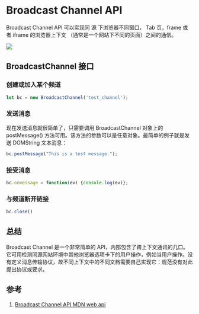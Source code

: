 # Broadcast Channel API

Broadcast Channel API 可以实现同 源 下浏览器不同窗口， Tab 页，frame 或者 iframe 的浏览器上下文 （通常是一个网站下不同的页面）之间的通信。

![](https://mdn.mozillademos.org/files/9945/BroadcastChannel.png)

## BroadcastChannel 接口

### 创建或加入某个频道

```javascript
let bc = new BroadcastChannel('test_channel');
```

### 发送消息

现在发送消息就很简单了，只需要调用 BroadcastChannel 对象上的 postMessage() 方法可用。该方法的参数可以是任意对象。最简单的例子就是发送 DOMString 文本消息：

```javascript
bc.postMessage("This is a test message.");
```

### 接受消息

```javascript
bc.onmessage = function(ev) {console.log(ev)};
```

### 与频道断开链接

```javascript
bc.close()
```

## 总结

Broadcast Channel 是一个非常简单的 API，内部包含了跨上下文通讯的几口。它可用检测同源网站环境中其他浏览器选项卡下的用户操作，例如当用户操作。没有定义消息传输协议，故不同上下文中的不同文档需要自己实现它：规范没有对此提出协议或要求。

## 参考

1. [Broadcast Channel API MDN web api](https://developer.mozilla.org/zh-CN/docs/Web/API/Broadcast_Channel_API)
